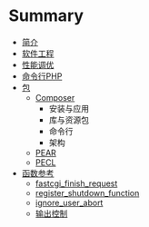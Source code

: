# Summary

* [简介](README.md)
* [软件工程](ruan_jian_gong_cheng.md)
* [性能调优](xing_neng_diao_you.md)
* [命令行PHP](ming_ling_hang_php.md)
* [包](bao.md)
    * [Composer](composer.md)
        * 安装与应用
        * 库与资源包
        * 命令行
        * 架构
    * [PEAR](pear.md)
    * [PECL](pecl.md)
* [函数参考](函数参考.md)
    * [fastcgi\_finish\_request](fastcgifinishrequest.md)
    * [register\_shutdown\_function](registershutdownfunction.md)
    * [ignore\_user\_abort](ignoreuserabort.md)
    * [输出控制](输出控制.md)

